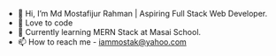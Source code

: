 - 👋 Hi, I’m Md Mostafijur Rahman | Aspiring Full Stack Web Developer. 
- 👀 Love to code
- 🌱 Currently learning MERN Stack at Masai School. 
- 📫 How to reach me - iammostak@yahoo.com

<!---
iammostak/iammostak is a ✨ special ✨ repository because its `README.md` (this file) appears on your GitHub profile.
You can click the Preview link to take a look at your changes.
--->
